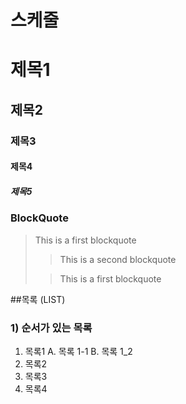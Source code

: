 # 스케줄

# 제목1

## 제목2

### 제목3

#### 제목4

##### 제목5

### BlockQuote

>This is a first blockquote
>
> > This is a second blockquote
>
> > This is a first blockquote

##목록 (LIST)

### 1)  순서가 있는 목록

1. 목록1
        A. 목록 1-1
        B. 목록 1_2
2. 목록2
3. 목록3
4. 목록4

